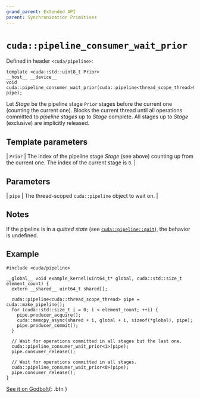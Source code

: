 ```yaml
---
grand_parent: Extended API
parent: Synchronization Primitives
---
```


# `cuda::pipeline_consumer_wait_prior`

Defined in header `<cuda/pipeline>`:

```cuda
template <cuda::std::uint8_t Prior>
__host__ __device__
void cuda::pipeline_consumer_wait_prior(cuda::pipeline<thread_scope_thread>& pipe);
```

Let _Stage_ be the pipeline stage `Prior` stages before the current one
  (counting the current one).
Blocks the current thread until all operations committed to _pipeline stages_
  up to _Stage_ complete.
All stages up to _Stage_ (exclusive) are implicitly released.

## Template parameters

| `Prior` | The index of the pipeline stage _Stage_ (see above) counting up from the current one. The index of the current stage is `0`. |

## Parameters

| `pipe` | The thread-scoped `cuda::pipeline` object to wait on. |

## Notes

If the pipeline is in a _quitted state_ (see [`cuda::pipeline::quit`]), the
  behavior is undefined.

## Example

```cuda
#include <cuda/pipeline>

__global__ void example_kernel(uint64_t* global, cuda::std::size_t element_count) {
  extern __shared__ uint64_t shared[];

  cuda::pipeline<cuda::thread_scope_thread> pipe = cuda::make_pipeline();
  for (cuda::std::size_t i = 0; i < element_count; ++i) {
    pipe.producer_acquire();
    cuda::memcpy_async(shared + i, global + i, sizeof(*global), pipe);
    pipe.producer_commit();
  }

  // Wait for operations committed in all stages but the last one.
  cuda::pipeline_consumer_wait_prior<1>(pipe);
  pipe.consumer_release();

  // Wait for operations committed in all stages.
  cuda::pipeline_consumer_wait_prior<0>(pipe);
  pipe.consumer_release();
}
```

[See it on Godbolt](https://godbolt.org/z/1ofosT){: .btn }


[`cuda::pipeline::quit`]: ./pipeline/quit.md

